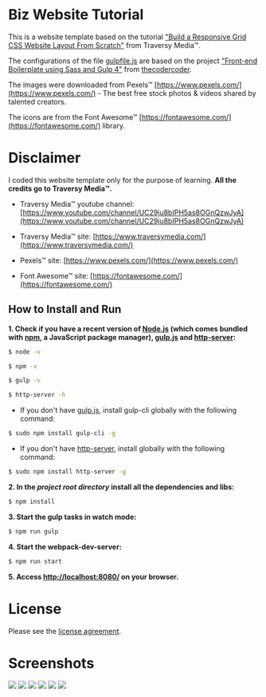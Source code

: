 # Biz Website Tutorial

This is a website template based on the tutorial ["Build a Responsive Grid CSS Website Layout From Scratch"](https://www.youtube.com/watch?v=moBhzSC455o) from Traversy Media&trade;.

The configurations of the file [gulpfile.js](https://github.com/julianomacielferreira/biz-website-tutorial/blob/master/gulpfile.js) are based on the project ["Front-end Boilerplate using Sass and Gulp 4"](https://github.com/thecodercoder/frontend-boilerplate) from [thecodercoder](https://github.com/thecodercoder).

The images were downloaded from Pexels&trade; [https://www.pexels.com/](https://www.pexels.com/) - The best free stock photos & videos shared by talented creators.

The icons are from the Font Awesome&trade; [https://fontawesome.com/](https://fontawesome.com/) library.

# Disclaimer

I coded this website template only for the purpose of learning. **All the credits go to Traversy Media&trade;.**

- Traversy Media&trade; youtube channel: [https://www.youtube.com/channel/UC29ju8bIPH5as8OGnQzwJyA](https://www.youtube.com/channel/UC29ju8bIPH5as8OGnQzwJyA)

- Traversy Media&trade; site: [https://www.traversymedia.com/](https://www.traversymedia.com/)

- Pexels&trade; site: [https://www.pexels.com/](https://www.pexels.com/) 

- Font Awesome&trade; site: [https://fontawesome.com/](https://fontawesome.com/)

## How to Install and Run

**1. Check if you have a recent version of [Node.js](https://nodejs.org/) (which comes bundled with [npm](https://www.npmjs.com/), a JavaScript package manager), [gulp.js](https://gulpjs.com/) and [http-server](https://www.npmjs.com/package/http-server):**

```bash
$ node -v
```

```bash
$ npm -v
```

```bash
$ gulp -v
```

```bash
$ http-server -h
```

- If you don't have [gulp.js](https://gulpjs.com/), install gulp-cli globally with the following command:

```bash
$ sudo npm install gulp-cli -g
```

- If you don't have [http-server](https://www.npmjs.com/package/http-server), install globally with the following command:

```bash
$ sudo npm install http-server -g
```

**2. In the _project root directory_ install all the dependencies and libs:**

```bash
$ npm install
```

**3. Start the gulp tasks in watch mode:**

```bash
$ npm run gulp
```

**4. Start the webpack-dev-server:**

```bash
$ npm run start
```

**5. Access [http://localhost:8080/](http://localhost:8080/) on your browser.**

# License

Please see the [license
agreement](https://github.com/julianomacielferreira/biz-website-tutorial/blob/master/LICENSE).

# Screenshots

![](assets/screenshots/screenshot1.png)
![](assets/screenshots/screenshot2.png)
![](assets/screenshots/screenshot3.png)
![](assets/screenshots/screenshot4.png)
![](assets/screenshots/screenshot5.png)
![](assets/screenshots/screenshot6.png)
